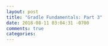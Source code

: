 ```yaml
---
layout: post
title: "Gradle Fundamentals: Part 3"
date: 2018-08-11 03:04:31 -0700
comments: true
categories: 
---
```

